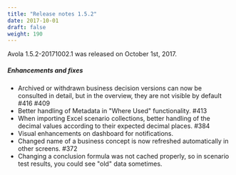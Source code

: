 ```yaml
---
title: "Release notes 1.5.2"
date: 2017-10-01
draft: false
weight: 190
---
```


Avola 1.5.2-20171002.1 was released on October 1st, 2017.

##### Enhancements and fixes

* Archived or withdrawn business decision versions can now be consulted in detail, but in the overview, they are not visible by default #416 #409
* Better handling of Metadata in "Where Used" functionality. #413
* When importing Excel scenario collections, better handling of the decimal values according to their expected decimal places. #384
* Visual enhancements on dashboard for notifications.
* Changed name of a business concept is now refreshed automatically in other screens. #372
* Changing a conclusion formula was not cached properly, so in scenario test results, you could see "old" data sometimes.